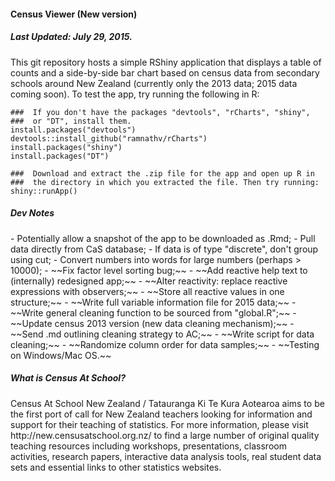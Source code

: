 <h4> Census Viewer (New version)</h4>
<h5> Last Updated: July 29, 2015. </h5>

This git repository hosts a simple RShiny application that displays a table of counts and a side-by-side bar chart based on census data from secondary schools around New Zealand (currently only the 2013 data; 2015 data coming soon). To test the app, try running the following in R:

```{r}
###  If you don't have the packages "devtools", "rCharts", "shiny",
###  or "DT", install them.
install.packages("devtools")
devtools::install_github("ramnathv/rCharts")
install.packages("shiny")
install.packages("DT")

###  Download and extract the .zip file for the app and open up R in
###  the directory in which you extracted the file. Then try running:
shiny::runApp()
```

<h5> Dev Notes </h5>
- Potentially allow a snapshot of the app to be downloaded as .Rmd;
- Pull data directly from CaS database;
- If data is of type "discrete", don't group using cut;
- Convert numbers into words for large numbers (perhaps > 10000);
- ~~Fix factor level sorting bug;~~
- ~~Add reactive help text to (internally) redesigned app;~~
- ~~Alter reactivity: replace reactive expressions with observers;~~
- ~~Store all reactive values in one structure;~~
- ~~Write full variable information file for 2015 data;~~
- ~~Write general cleaning function to be sourced from "global.R";~~
- ~~Update census 2013 version (new data cleaning mechanism);~~
- ~~Send .md outlining cleaning strategy to AC;~~
- ~~Write script for data cleaning;~~
- ~~Randomize column order for data samples;~~
- ~~Testing on Windows/Mac OS.~~

<h5> What is Census At School? </h5>
Census At School New Zealand / Tatauranga Ki Te Kura Aotearoa aims to be the first port of call for New Zealand teachers looking for information and support for their teaching of statistics. For more information, please visit  http://new.censusatschool.org.nz/ to find a large number of original quality teaching resources including workshops, presentations, classroom activities, research papers, interactive data analysis tools, real student data sets and essential links to other statistics websites. 
